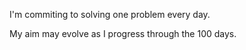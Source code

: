 I'm commiting to solving one problem every day.

My aim may evolve as I progress through the 100 days. 
